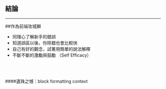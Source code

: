 ## 結論

---

##作為前端攻城獅

- 同理心了解新手的錯誤
- 知道誤區以後，你除錯也會比較快
- 自己有好的觀念，試著用簡單的說法解釋
- 不斷不斷的激勵與鼓勵 <span class="fragment highlight-blue">（Self Efficacy）</span>

<br><br><br>
####遺珠之憾：block formatting context